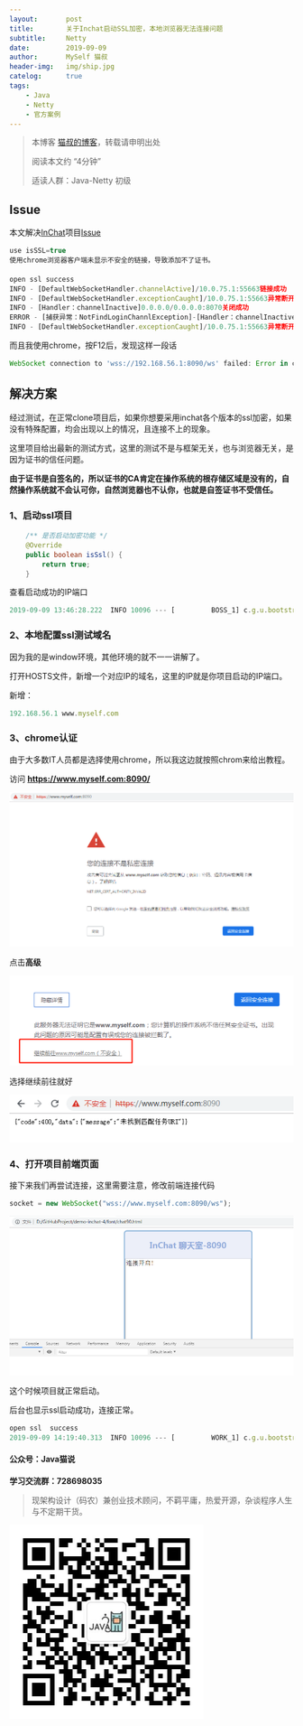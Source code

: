 ```yaml
---
layout:       post
title:        关于Inchat启动SSL加密，本地浏览器无法连接问题
subtitle:     Netty
date:         2019-09-09
author:       MySelf 猫叔
header-img:   img/ship.jpg
catelog:      true
tags:
    - Java
    - Netty
    - 官方案例
---
```


> 本博客 [猫叔的博客](https://unclecatmyself.github.io/)，转载请申明出处
>
> 阅读本文约 “4分钟”
>
> 适读人群：Java-Netty 初级

## Issue

本文解决[InChat](https://github.com/AwakenCN/InChat/issues)项目[Issue](https://github.com/AwakenCN/InChat/issues/24)

```js
use isSSL=true
使用chrome浏览器客户端未显示不安全的链接，导致添加不了证书。

open ssl success
INFO - [DefaultWebSocketHandler.channelActive]/10.0.75.1:55663链接成功
INFO - [DefaultWebSocketHandler.exceptionCaught]/10.0.75.1:55663异常断开
INFO - [Handler：channelInactive]0.0.0.0/0.0.0.0:8070关闭成功
ERROR - [捕获异常：NotFindLoginChannlException]-[Handler：channelInactive] 关闭未正常注册链接！
INFO - [DefaultWebSocketHandler.exceptionCaught]/10.0.75.1:55663异常断开
```

而且我使用chrome，按F12后，发现这样一段话

```js
WebSocket connection to 'wss://192.168.56.1:8090/ws' failed: Error in connection establishment: net::ERR_CERT_AUTHORITY_INVALID
```

## 解决方案

经过测试，在正常clone项目后，如果你想要采用inchat各个版本的ssl加密，如果没有特殊配置，均会出现以上的情况，且连接不上的现象。

这里项目给出最新的测试方式，这里的测试不是与框架无关，也与浏览器无关，是因为证书的信任问题。

**由于证书是自签名的，所以证书的CA肯定在操作系统的根存储区域是没有的，自然操作系统就不会认可你，自然浏览器也不认你，也就是自签证书不受信任。**

### 1、启动ssl项目

```java
    /** 是否启动加密功能 */
    @Override
    public boolean isSsl() {
        return true;
    }
```

查看启动成功的IP端口

```js
2019-09-09 13:46:28.222  INFO 10096 --- [         BOSS_1] c.g.u.bootstrap.NettyBootstrapServer     : 服务端启动成功【192.168.56.1:8090】
```

### 2、本地配置ssl测试域名

因为我的是window环境，其他环境的就不一一讲解了。

打开HOSTS文件，新增一个对应IP的域名，这里的IP就是你项目启动的IP端口。

新增：

```js
192.168.56.1 www.myself.com
```

### 3、chrome认证

由于大多数IT人员都是选择使用chrome，所以我这边就按照chrom来给出教程。

访问 **https://www.myself.com:8090/**

![加密1](https://raw.githubusercontent.com/UncleCatMySelf/img-myself/master/img/inchat/ssl-bug/%E5%8A%A0%E5%AF%861.png)

点击**高级**

![加密2](https://raw.githubusercontent.com/UncleCatMySelf/img-myself/master/img/inchat/ssl-bug/%E5%8A%A0%E5%AF%862.png)

选择继续前往就好

![加密3](https://raw.githubusercontent.com/UncleCatMySelf/img-myself/master/img/inchat/ssl-bug/%E5%8A%A0%E5%AF%863.png)

### 4、打开项目前端页面

接下来我们再尝试连接，这里需要注意，修改前端连接代码

```js
socket = new WebSocket("wss://www.myself.com:8090/ws");
```

![okay](https://raw.githubusercontent.com/UncleCatMySelf/img-myself/master/img/inchat/ssl-bug/okay.png)

这个时候项目就正常启动。

后台也显示ssl启动成功，连接正常。

```js
open ssl  success
2019-09-09 14:19:40.313  INFO 10096 --- [         WORK_1] c.g.u.bootstrap.handler.DefaultHandler   : [DefaultWebSocketHandler.channelActive]/192.168.56.1:7004链接成功
```

#### 公众号：Java猫说

**学习交流群：728698035**

> 现架构设计（码农）兼创业技术顾问，不羁平庸，热爱开源，杂谈程序人生与不定期干货。

![Image Text](https://raw.githubusercontent.com/UncleCatMySelf/img-myself/master/img/qrcode.jpg)
